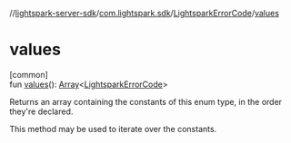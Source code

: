 //[lightspark-server-sdk](../../../index.md)/[com.lightspark.sdk](../index.md)/[LightsparkErrorCode](index.md)/[values](values.md)

# values

[common]\
fun [values](values.md)(): [Array](https://kotlinlang.org/api/latest/jvm/stdlib/kotlin/-array/index.html)&lt;[LightsparkErrorCode](index.md)&gt;

Returns an array containing the constants of this enum type, in the order they're declared.

This method may be used to iterate over the constants.
